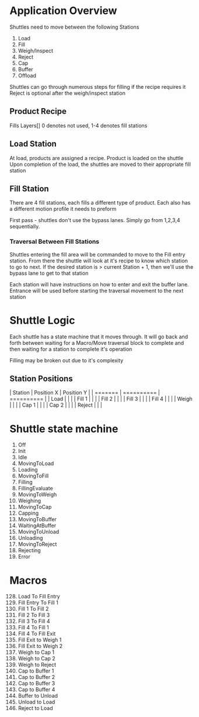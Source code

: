 # Application Overview

Shuttles need to move between the following Stations
1. Load
2. Fill
3. Weigh/Inspect
4. Reject
5. Cap
6. Buffer
7. Offload

Shuttles can go through numerous steps for filling if the recipe requires it
Reject is optional after the weigh/inspect station


## Product Recipe
Fills
  Layers[]
    0 denotes not used, 1-4 denotes fill stations


## Load Station
At load, products are assigned a recipe. Product is loaded on the shuttle
Upon completion of the load, the shuttles are moved to their appropriate fill station

## Fill Station
There are 4 fill stations, each fills a different type of product.
Each also has a different motion profile it needs to preform

First pass - shuttles don't use the bypass lanes. Simply go from 1,2,3,4 sequentially. 

### Traversal Between Fill Stations
Shuttles entering the fill area will be commanded to move to the Fill entry station. From there the shuttle will look at it's recipe to know which station to go to next. If the desired station is > current Station + 1, then we'll use the bypass lane to get to that station

Each station will have instructions on how to enter and exit the buffer lane. Entrance will be used before starting the traversal movement to the next station

# Shuttle Logic
Each shuttle has a state machine that it moves through. It will go back and forth between waiting for a Macro/Move traversal block to complete and then waiting for a station to complete it's operation

Filling may be broken out due to it's complexity

## Station Positions
| Station | Position X | Position Y | 
| ======= | ========== | ========== |
| Load    |            |            |
| Fill 1  |            |            |
| Fill 2  |            |            |
| Fill 3  |            |            |
| Fill 4  |            |            |
| Weigh   |            |            |
| Cap 1   |            |            |
| Cap 2   |            |            |
| Reject  |            |            |

# Shuttle state machine
   1. Off
   2. Init
   3. Idle
   4. MovingToLoad
   5. Loading
   6. MovingToFill
   7. Filling
   8. FillingEvaluate
   9. MovingToWeigh
   10. Weighing
   11. MovingToCap
   12. Capping
   13. MovingToBuffer
   14. WaitingAtBuffer
   15. MovingToUnload
   16. Unloading
   18. MovingToReject
   19. Rejecting
   20. Error

# Macros
  128. Load To Fill Entry
  129. Fill Entry To Fill 1
  130. Fill 1 To Fill 2
  131. Fill 2 To Fill 3
  132. Fill 3 To Fill 4
  133. Fill 4 To Fill 1
  134. Fill 4 To Fill Exit
  135. Fill Exit to Weigh 1
  136. Fill Exit to Weigh 2
  137. Weigh to Cap 1
  138. Weigh to Cap 2
  139. Weigh to Reject
  140. Cap to Buffer 1
  141. Cap to Buffer 2
  142. Cap to Buffer 3
  143. Cap to Buffer 4
  144. Buffer to Unload
  145. Unload to Load
  146. Reject to Load